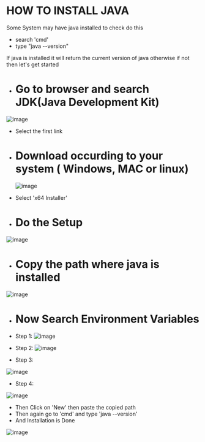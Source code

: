 # HOW TO INSTALL JAVA

Some System may have java installed to check do this 
- search 'cmd'
- type "java --version"

If java is installed it will return the current version of java otherwise if not then let's get started 

- # Go to browser and search JDK(Java Development Kit)

![image](https://github.com/Ayus0721/JAVA/assets/147092631/b86fce90-1245-4c3d-95f5-000d0f7642d2)

- Select the first link 

- # Download occurding to your system ( Windows, MAC or linux)
  ![image](https://github.com/Ayus0721/JAVA/assets/147092631/ddfb1fd8-cb22-41d1-a7af-31758af0a8b4)

- Select 'x64 Installer'


- # Do the Setup

![image](https://github.com/Ayus0721/JAVA/assets/147092631/ef0676b5-db86-4cd1-b3f5-b243b8caa81d)

- # Copy the path where java is installed

![image](https://github.com/Ayus0721/JAVA/assets/147092631/c85a4d3c-ee2e-42a8-856a-5e6497b5df99)

- # Now Search Environment Variables
- Step 1:
![image](https://github.com/Ayus0721/JAVA/assets/147092631/bf9786e8-8349-4b71-ac9a-3039f39c8cea)

- Step 2:
![image](https://github.com/Ayus0721/JAVA/assets/147092631/b88c0c4b-83f1-4f3c-bacc-2004f7bc26b4)

- Step 3:
  
![image](https://github.com/Ayus0721/JAVA/assets/147092631/91e5fe31-1ac4-4609-9b13-0dacb2611448)

- Step 4:
  
![image](https://github.com/Ayus0721/JAVA/assets/147092631/1d8bff83-4430-4376-a82d-267aba22121d)

- Then Click on 'New' then paste the copied path
- Then again go to 'cmd' and type 'java --version'
- And Installation is Done

![image](https://github.com/Ayus0721/JAVA/assets/147092631/bacdb752-773f-4952-8886-230c37dfd988)


